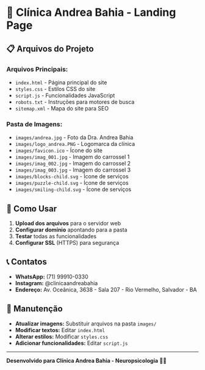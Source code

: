# 🏥 Clínica Andrea Bahia - Landing Page

## 📋 Arquivos do Projeto

### **Arquivos Principais:**
- `index.html` - Página principal do site
- `styles.css` - Estilos CSS do site
- `script.js` - Funcionalidades JavaScript
- `robots.txt` - Instruções para motores de busca
- `sitemap.xml` - Mapa do site para SEO

### **Pasta de Imagens:**
- `images/andrea.jpg` - Foto da Dra. Andrea Bahia
- `images/logo_andrea.PNG` - Logomarca da clínica
- `images/favicon.ico` - Ícone do site
- `images/imag_001.jpg` - Imagem do carrossel 1
- `images/imag_002.jpg` - Imagem do carrossel 2
- `images/imag_003.jpg` - Imagem do carrossel 3
- `images/blocks-child.svg` - Ícone de serviços
- `images/puzzle-child.svg` - Ícone de serviços
- `images/smiling-child.svg` - Ícone de serviços

## 🚀 Como Usar

1. **Upload dos arquivos** para o servidor web
2. **Configurar domínio** apontando para a pasta
3. **Testar** todas as funcionalidades
4. **Configurar SSL** (HTTPS) para segurança

## 📞 Contatos

- **WhatsApp:** (71) 99910-0330
- **Instagram:** @clinicaandreabahia
- **Endereço:** Av. Oceânica, 3638 - Sala 207 - Rio Vermelho, Salvador - BA

## 🔧 Manutenção

- **Atualizar imagens:** Substituir arquivos na pasta `images/`
- **Modificar textos:** Editar `index.html`
- **Alterar estilos:** Modificar `styles.css`
- **Adicionar funcionalidades:** Editar `script.js`

---
**Desenvolvido para Clínica Andrea Bahia - Neuropsicologia** 🧠✨
